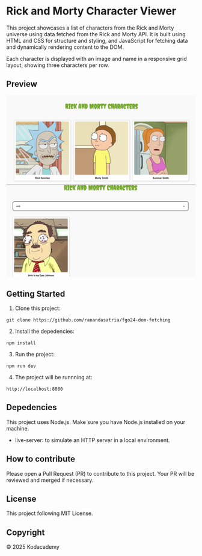 # Rick and Morty Character Viewer

This project showcases a list of characters from the Rick and Morty universe using data fetched from the Rick and Morty API. It is built using HTML and CSS for structure and styling, and JavaScript for fetching data and dynamically rendering content to the DOM.

Each character is displayed with an image and name in a responsive grid layout, showing three characters per row.

## Preview
![Preview](src/image1.png)
![Preview](src/image.png)



## Getting Started
1. Clone this project:
```
git clone https://github.com/ranandasatria/fgo24-dom-fetching
```

2. Install the depedencies:
```
npm install
```

3. Run the project:
```
npm run dev
```

4. The project will be runnning at:
``` 
http://localhost:8080
```

## Depedencies

This project uses Node.js. Make sure you have Node.js installed on your machine.

- live-server: to simulate an HTTP server in a local environment.

## How to contribute

Please open a Pull Request (PR) to contribute to this project.
Your PR will be reviewed and merged if necessary.

## License

This project following MIT License.

## Copyright
&copy; 2025 Kodacademy


